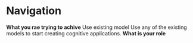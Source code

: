 # Navigation
**What you rae trying to achive**
Use existing model
Use any of the existing models to start creating cognitive applications.
**What is your role**
